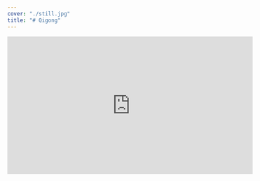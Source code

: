 ```yaml
---
cover: "./still.jpg"
title: "# Qigong"
---
```



<iframe width="560" height="315" src="https://www.youtube.com/embed/7W0fVxJBK2k" frameborder="0" allow="accelerometer; autoplay; encrypted-media; gyroscope; picture-in-picture" allowfullscreen></iframe>

